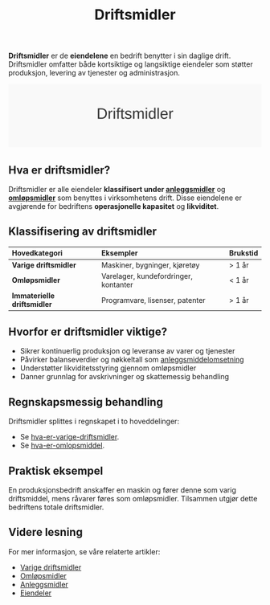 ﻿---
title: "Driftsmidler"
seoTitle: "Driftsmidler"
meta_description: '**Driftsmidler** er de **eiendelene** en bedrift benytter i sin daglige drift. Driftsmidler omfatter både kortsiktige og langsiktige eiendeler som støtter pro...'
slug: driftsmidler
type: blog
layout: pages/single
---

**Driftsmidler** er de **eiendelene** en bedrift benytter i sin daglige drift. Driftsmidler omfatter både kortsiktige og langsiktige eiendeler som støtter produksjon, levering av tjenester og administrasjon.

![Driftsmidler - oversikt](driftsmidler-image.svg)

## Hva er driftsmidler?

Driftsmidler er alle eiendeler **klassifisert under [anleggsmidler](/blogs/regnskap/hva-er-anleggsmidler "Hva er Anleggsmidler? Komplett Guide til Faste Eiendeler i Regnskap")** og **[omløpsmidler](/blogs/regnskap/hva-er-omlopsmiddel "Hva er Omløpsmidler? Komplett Guide til Kortsiktige Eiendeler")** som benyttes i virksomhetens drift. Disse eiendelene er avgjørende for bedriftens **operasjonelle kapasitet** og **likviditet**.

## Klassifisering av driftsmidler

| Hovedkategori                 | Eksempler                        | Brukstid     |
|:------------------------------|:---------------------------------|:-------------|
| **Varige driftsmidler**       | Maskiner, bygninger, kjøretøy    | > 1 år       |
| **Omløpsmidler**              | Varelager, kundefordringer, kontanter | < 1 år|
| **Immaterielle driftsmidler** | Programvare, lisenser, patenter  | > 1 år       |

## Hvorfor er driftsmidler viktige?

* Sikrer kontinuerlig produksjon og leveranse av varer og tjenester
* Påvirker balanseverdier og nøkkeltall som [anleggsmiddelomsetning](/blogs/regnskap/hva-er-anleggsmiddelomsetning "Hva er Anleggsmiddelomsetning? Effektivitet i Bruk av Eiendeler")
* Understøtter likviditetsstyring gjennom omløpsmidler
* Danner grunnlag for avskrivninger og skattemessig behandling

## Regnskapsmessig behandling

Driftsmidler splittes i regnskapet i to hoveddelinger:

- Se [hva-er-varige-driftsmidler](/blogs/regnskap/hva-er-varige-driftsmidler "Hva er varige driftsmidler? Komplett Guide til Langsiktige Materielle Eiendeler").
- Se [hva-er-omlopsmiddel](/blogs/regnskap/hva-er-omlopsmiddel "Hva er omløpsmidler? Komplett Guide til Kortsiktige Eiendeler").

## Praktisk eksempel

En produksjonsbedrift anskaffer en maskin og fører denne som varig driftsmiddel, mens råvarer føres som omløpsmidler. Tilsammen utgjør dette bedriftens totale driftsmidler.

## Videre lesning

For mer informasjon, se våre relaterte artikler:
* [Varige driftsmidler](/blogs/regnskap/hva-er-varige-driftsmidler "Hva er Varige Driftsmidler? Guide til Langsiktige Materielle Eiendeler")
* [Omløpsmidler](/blogs/regnskap/hva-er-omlopsmiddel "Hva er Omløpsmidler? Guide til Kortsiktige Eiendeler")
* [Anleggsmidler](/blogs/regnskap/hva-er-anleggsmidler "Hva er Anleggsmidler? Guide til Faste Eiendeler")
* [Eiendeler](/blogs/regnskap/hva-er-eiendel "Hva er Eiendel? Komplett Guide til Eiendeler i Regnskap")








